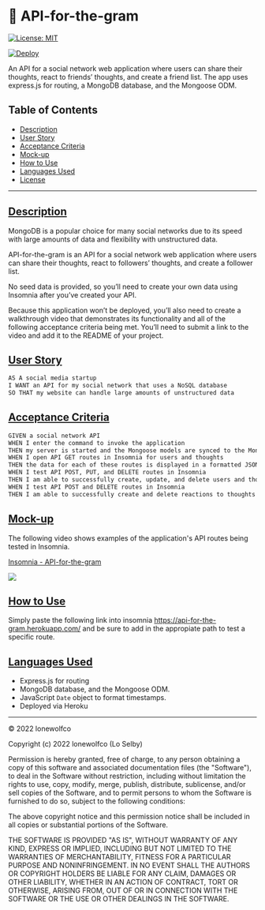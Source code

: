 # 📱 API-for-the-gram

[![License: MIT](https://img.shields.io/badge/License-MIT-lightblue.svg)](https://opensource.org/licenses/MIT)

[![Deploy](https://www.herokucdn.com/deploy/button.svg)](https://api-for-the-gram.herokuapp.com/api/users/) 


An API for a social network web application where users can share their thoughts, react to friends’ thoughts, and create a friend list.  The app uses express.js for routing,  a MongoDB database, and the Mongoose ODM. 

## Table of Contents
- [Description](#description)
- [User Story](#userstory)
- [Acceptance Criteria](#ac)
- [Mock-up](#mockup)
- [How to Use](#howtouse)
- [Languages Used](#languages)
- [License](#license)

---

## [Description](#description)

MongoDB is a popular choice for many social networks due to its speed with large amounts of data and flexibility with unstructured data. 

API-for-the-gram is an API for a social network web application where users can share their thoughts, react to followers’ thoughts, and create a follower list. 

No seed data is provided, so you’ll need to create your own data using Insomnia after you’ve created your API.

Because this application won’t be deployed, you’ll also need to create a walkthrough video that demonstrates its functionality and all of the following acceptance criteria being met. You’ll need to submit a link to the video and add it to the README of your project.

## [User Story](#userstory)

```md
AS A social media startup
I WANT an API for my social network that uses a NoSQL database
SO THAT my website can handle large amounts of unstructured data
```

## [Acceptance Criteria](#ac)

```md
GIVEN a social network API
WHEN I enter the command to invoke the application
THEN my server is started and the Mongoose models are synced to the MongoDB database
WHEN I open API GET routes in Insomnia for users and thoughts
THEN the data for each of these routes is displayed in a formatted JSON
WHEN I test API POST, PUT, and DELETE routes in Insomnia
THEN I am able to successfully create, update, and delete users and thoughts in my database
WHEN I test API POST and DELETE routes in Insomnia
THEN I am able to successfully create and delete reactions to thoughts and add and remove friends to a user’s friend list
```

## [Mock-up](#mockup)

The following video shows examples of the application's API routes being tested in Insomnia.
<a href="https://www.loom.com/share/2f5d1f50b212484fb39f76ecbbc45031">
    <p>Insomnia - API-for-the-gram</p>
    <img style="max-width:300px;" src="https://cdn.loom.com/sessions/thumbnails/2f5d1f50b212484fb39f76ecbbc45031-with-play.gif">
  </a>

## [How to Use](#howtouse)

Simply paste the following link into insomnia https://api-for-the-gram.herokuapp.com/ and be sure to add in the appropiate path to test a specific route. 

## [Languages Used](#languages)
- Express.js for routing
- MongoDB database, and the Mongoose ODM. 
- JavaScript `Date` object to format timestamps.
- Deployed via Heroku


---
© 2022 lonewolfco

Copyright (c) 2022 lonewolfco (Lo Selby)

Permission is hereby granted, free of charge, to any person obtaining a copy
of this software and associated documentation files (the "Software"), to deal
in the Software without restriction, including without limitation the rights
to use, copy, modify, merge, publish, distribute, sublicense, and/or sell
copies of the Software, and to permit persons to whom the Software is
furnished to do so, subject to the following conditions:

The above copyright notice and this permission notice shall be included in all
copies or substantial portions of the Software.

THE SOFTWARE IS PROVIDED "AS IS", WITHOUT WARRANTY OF ANY KIND, EXPRESS OR
IMPLIED, INCLUDING BUT NOT LIMITED TO THE WARRANTIES OF MERCHANTABILITY,
FITNESS FOR A PARTICULAR PURPOSE AND NONINFRINGEMENT. IN NO EVENT SHALL THE
AUTHORS OR COPYRIGHT HOLDERS BE LIABLE FOR ANY CLAIM, DAMAGES OR OTHER
LIABILITY, WHETHER IN AN ACTION OF CONTRACT, TORT OR OTHERWISE, ARISING FROM,
OUT OF OR IN CONNECTION WITH THE SOFTWARE OR THE USE OR OTHER DEALINGS IN THE
SOFTWARE.

